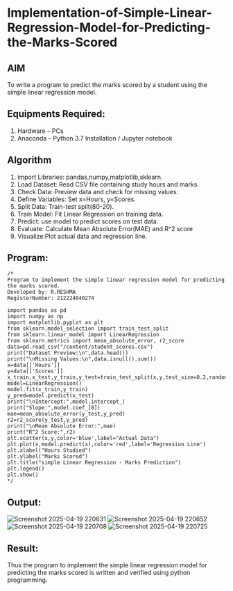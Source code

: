 # Implementation-of-Simple-Linear-Regression-Model-for-Predicting-the-Marks-Scored

## AIM
To write a program to predict the marks scored by a student using the simple linear regression model.

## Equipments Required:
1. Hardware – PCs
2. Anaconda – Python 3.7 Installation / Jupyter notebook

## Algorithm
1. import Libraries: pandas,numpy,matplotlib,sklearn.
2. Load Dataset: Read CSV file containing study hours and marks.
3. Check Data: Preview data and check for missing values.
4. Define Variables: Set x=Hours, y=Scores.
5. Split Data: Train-test spilt(80-20).
6. Train Model: Fit Linear Regression on training data.
7. Predict: use model to predict scores on test data.
8. Evaluate: Calculate Mean Absolute Error(MAE) and R^2 score
9. Visualize:Plot actual data and regression line. 

## Program:
```
/*
Program to implement the simple linear regression model for predicting the marks scored.
Developed by: R.RESHMA
RegisterNumber: 212224040274

import pandas as pd
import numpy as np
import matplotlib.pyplot as plt
from sklearn.model_selection import train_test_split
from sklearn.linear_model import LinearRegression
from sklearn.metrics import mean_absolute_error, r2_score
data=pd.read_csv("/content/student_scores.csv")
print("Dataset Preview:\n",data.head())
print("\nMissing Values:\n",data.isnull().sum())
x=data[['Hours']]
y=data[['Scores']]
x_train,x_test,y_train,y_test=train_test_split(x,y,test_size=0.2,random_state=42)
model=LinearRegression()
model.fit(x_train,y_train)
y_pred=model.predict(x_test)
print("\nIntercept:",model.intercept_)
print("Slope:",model.coef_[0])
mae=mean_absolute_error(y_test,y_pred)
r2=r2_score(y_test,y_pred)
print("\nMean Absolute Error:",mae)
print("R^2 Score:",r2)
plt.scatter(x,y,color='blue',label="Actual Data")
plt.plot(x,model.predict(x),color='red',label='Regression Line')
plt.xlabel("Hours Studied")
plt.ylabel("Marks Scored")
plt.title("simple Linear Regression - Marks Prediction")
plt.legend()
plt.show() 
*/
```

## Output:
![Screenshot 2025-04-19 220631](https://github.com/user-attachments/assets/5d2f5acc-0cb9-4d22-a510-025dcf9b9a57)
![Screenshot 2025-04-19 220652](https://github.com/user-attachments/assets/b89a0ece-579e-4935-870f-0780863e29b4)
![Screenshot 2025-04-19 220708](https://github.com/user-attachments/assets/b00c98b1-6afa-41e7-9268-c4557ce29636)
![Screenshot 2025-04-19 220725](https://github.com/user-attachments/assets/08870e3f-4f98-4d6d-9d85-cf77f1d6ff7c)


## Result:
Thus the program to implement the simple linear regression model for predicting the marks scored is written and verified using python programming.
